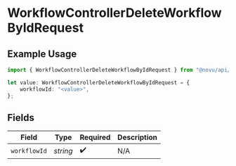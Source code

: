 # WorkflowControllerDeleteWorkflowByIdRequest

## Example Usage

```typescript
import { WorkflowControllerDeleteWorkflowByIdRequest } from "@novu/api/models/operations";

let value: WorkflowControllerDeleteWorkflowByIdRequest = {
    workflowId: "<value>",
};
```

## Fields

| Field              | Type               | Required           | Description        |
| ------------------ | ------------------ | ------------------ | ------------------ |
| `workflowId`       | *string*           | :heavy_check_mark: | N/A                |